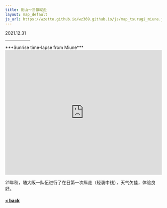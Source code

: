 ```yaml
---
title: 剣山～三嶺縦走
layout: map_default
js_url: https://wzetto.github.io/wz369.github.io/js/map_tsurugi_miune.js
---
```


2021.12.31
<hr style="width:80px;text-align:left;margin-left:0">
***Sunrise time-lapse from Miune***<br>
<iframe src="https://www.youtube.com/embed/YRZh_A8jqnI" 
        frameborder="0" allow="autoplay; encrypted-media" width="100%" height="400px"
        allowfullscreen> </iframe>

21年秋，随大阪一队伍进行了在日第一次纵走（轻装中线），天气欠佳，体验良好。

#### [< back](https://wzetto.github.io/wz369.github.io/yamanobo/yamanobo.html)
